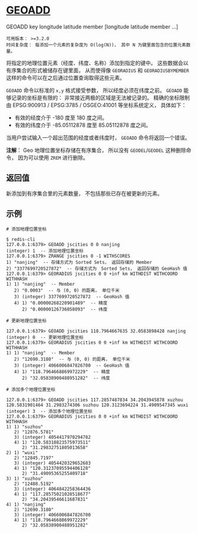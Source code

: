 # [GEOADD](https://redis.io/commands/geoadd)

GEOADD key longitude latitude member [longitude latitude member ...]

```
可用版本： >=3.2.0
时间复杂度： 每添加一个元素的复杂度为 O(log(N))， 其中 N 为键里面包含的位置元素数量。
```

将指定的地理位置元素（经度、纬度、名称）添加到指定的键中。 这些数据会以有序集合的形式被储存在键里面， 从而使得像 ``GEORADIUS`` 和 ``GEORADIUSBYMEMBER`` 这样的命令可以在之后通过位置查询取得这些元素。

``GEOADD`` 命令以标准的 ``x,y`` 格式接受参数， 所以经度必须在纬度之前。 ``GEOADD`` 能够记录的坐标是有限的： 非常接近两极的区域是无法被记录的。 精确的坐标限制由 EPSG:900913 / EPSG:3785 / OSGEO:41001 等坐标系统定义， 具体如下：

* 有效的经度介于 -180 度至 180 度之间。
* 有效的纬度介于 -85.05112878 度至 85.05112878 度之间。

当用户尝试输入一个超出范围的经度或者纬度时， ``GEOADD`` 命令将返回一个错误。

**注解**： Geo 地理位置坐标存储在有序集合， 所以没有 ``GEODEL``/``GEODEL`` 这种删除命令， 因为可以使用 ``ZREM`` 进行删除。

## 返回值

新添加到有序集合里的元素数量， 不包括那些已存在被更新的元素。

## 示例

```shell
# 添加地理位置坐标

$ redis-cli
127.0.0.1:6379> GEOADD jscities 0 0 nanjing
(integer) 1  -- 添加地理位置坐标
127.0.0.1:6379> ZRANGE jscities 0 -1 WITHSCORES
1) "nanjing"  -- 存储方式为 Sorted Sets， 返回存储的 Member
2) "3377699720527872"  -- 存储方式为　Sorted Sets， 返回存储的 GeoHash 值
127.0.0.1:6379> GEORADIUS jscities 0 0 +inf km WITHDIST WITHCOORD WITHHASH
1) 1) "nanjing"  -- Member
   2) "0.0003"  -- 与 (0, 0) 的距离， 单位千米
   3) (integer) 3377699720527872  -- GeoHash 值
   4) 1) "0.00000268220901489"  -- 精度
      2) "0.00000126736058093"  -- 纬度

# 更新地理位置坐标

127.0.0.1:6379> GEOADD jscities 118.7964667635 32.0583898428 nanjing
(integer) 0  -- 更新地理位置坐标
127.0.0.1:6379> GEORADIUS jscities 0 0 +inf km WITHDIST WITHCOORD WITHHASH
1) 1) "nanjing"  -- Member
   2) "12690.3180"  -- 与 (0, 0) 的距离， 单位千米
   3) (integer) 4066006847826700  -- GeoHash 值
   4) 1) "118.7964668869972229"  -- 精度
      2) "32.05838900488951282"  -- 纬度

# 添加多个地理位置坐标

127.0.0.1:6379> GEOADD jscities 117.2857487834 34.2043945878 xuzhou 120.5831901464 31.2983274306 suzhou 120.3123694224 31.4909547345 wuxi
(integer) 3  -- 添加多个地理位置坐标
127.0.0.1:6379> GEORADIUS jscities 0 0 +inf km WITHDIST WITHCOORD WITHHASH
1) 1) "suzhou"
   2) "12876.5781"
   3) (integer) 4054417970294782
   4) 1) "120.58318823575973511"
      2) "31.29832751805013658"
2) 1) "wuxi"
   2) "12845.7197"
   3) (integer) 4054420329652683
   4) 1) "120.31237095594406128"
      2) "31.49095365255409718"
3) 1) "xuzhou"
   2) "12488.5192"
   3) (integer) 4064842258364436
   4) 1) "117.28575021028518677"
      2) "34.20439546611687831"
4) 1) "nanjing"
   2) "12690.3180"
   3) (integer) 4066006847826700
   4) 1) "118.7964668869972229"
      2) "32.05838900488951282"
```
